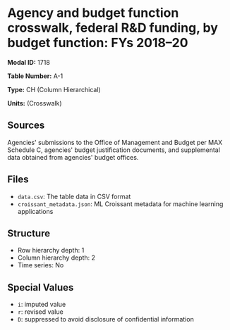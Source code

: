 # Agency and budget function crosswalk, federal R&D funding, by budget function: FYs 2018&#8211;20

**Modal ID:** 1718

**Table Number:** A-1

**Type:** CH (Column Hierarchical)

**Units:** (Crosswalk)

## Sources

Agencies' submissions to the Office of Management and Budget per MAX Schedule C, agencies' budget justification documents, and supplemental data obtained from agencies' budget offices.

## Files

- `data.csv`: The table data in CSV format
- `croissant_metadata.json`: ML Croissant metadata for machine learning applications

## Structure

- Row hierarchy depth: 1
- Column hierarchy depth: 2
- Time series: No

## Special Values

- `i`: imputed value
- `r`: revised value
- `D`: suppressed to avoid disclosure of confidential information
